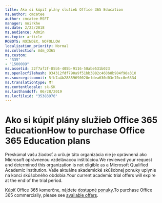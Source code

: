 ```yaml
---
title: Ako si kúpiť plány služieb Office 365 Education
ms.author: cmcatee
author: cmcatee-MSFT
manager: mnirkhe
ms.date: 2/22/2018
ms.audience: Admin
ms.topic: article
ROBOTS: NOINDEX, NOFOLLOW
localization_priority: Normal
ms.collection: Adm_O365
ms.custom:
- "335"
- "1500009"
ms.assetid: 22f7af2f-85b5-405b-9116-50abe531b023
ms.openlocfilehash: 934312fdf790a9f51bb3882c460b8b984f98a310
ms.sourcegitcommit: 5fb7a4b28859690020efdea630d03e70cc0e6334
ms.translationtype: MT
ms.contentlocale: sk-SK
ms.lasthandoff: 06/28/2019
ms.locfileid: "35383976"
---
```

# <a name="how-to-purchase-office-365-education-plans"></a><span data-ttu-id="bc8f8-102">Ako si kúpiť plány služieb Office 365 Education</span><span class="sxs-lookup"><span data-stu-id="bc8f8-102">How to purchase Office 365 Education plans</span></span>

<span data-ttu-id="bc8f8-103">Preskúmal vašu žiadosť a určuje táto organizácia nie je oprávnená ako Microsoft oprávnenou vzdelávacou inštitúciou.</span><span class="sxs-lookup"><span data-stu-id="bc8f8-103">We reviewed your request and determined this organization is not eligible as a Microsoft Qualified Academic Institution.</span></span> <span data-ttu-id="bc8f8-104">Vaše aktuálne akademické skúšobnej ponuky uplynie na konci skúšobného obdobia.</span><span class="sxs-lookup"><span data-stu-id="bc8f8-104">Your current academic trial offers will expire at the end of the trial period.</span></span>
  
<span data-ttu-id="bc8f8-105">Kúpiť Office 365 komerčne, nájdete [dostupné ponuky](https://go.microsoft.com/fwlink/p/?linkid=868433).</span><span class="sxs-lookup"><span data-stu-id="bc8f8-105">To purchase Office 365 commercially, please see [available offers](https://go.microsoft.com/fwlink/p/?linkid=868433).</span></span>
  